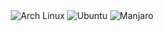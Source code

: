 <div align="center">
<a>
    <img src="https://img.shields.io/badge/Arch%20Linux-1793D1?logo=arch-linux&logoColor=fff&style=flat"
    alt="Arch Linux">
    <img src="https://img.shields.io/badge/Ubuntu-E95420?style=flat&logo=ubuntu&logoColor=white"
    alt="Ubuntu">
     <img src="https://img.shields.io/badge/Manjaro-3DDC84?style=flat&logo=Manjaro&logoColor=white"
    alt="Manjaro">
</a>
</div>
